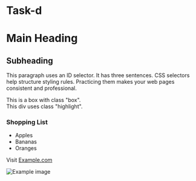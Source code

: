 # Task-d
<!--
Author: Jasper Myllymäki
Date: 2025-09-25
-->
<!DOCTYPE html>
<html lang="en">
<head>
  <meta charset="UTF-8">
  <title>Task D – CSS Selectors</title>
  <link rel="stylesheet" href="style.css">
</head>
<body>
  <h1>Main Heading</h1>
  <h2>Subheading</h2>
  <p id="special-message">This paragraph uses an ID selector. It has three sentences. CSS selectors help structure styling rules. Practicing them makes your web pages consistent and professional.</p>

  <div class="box">This is a box with class "box".</div>
  <div class="highlight">This div uses class "highlight".</div>

  <section>
    <h3>Shopping List</h3>
    <ul>
      <li>Apples</li>
      <li>Bananas</li>
      <li>Oranges</li>
    </ul>
  </section>

  <p>
    Visit <a href="https://example.com" target="_blank">Example.com</a>
  </p>

  <img src="https://www.google.com/imgres?q=Yeet&imgurl=https%3A%2F%2Fcdn.displate.com%2Fartwork%2F1200x857%2F2024-09-27%2F266331d1-5d59-4902-9321-ba423910fa0f.jpg&imgrefurl=https%3A%2F%2Fdisplate.com%2Fdisplate%2F7510311&docid=cFlEy2ielGrJZM&tbnid=KpCc7HSQggJB7M&vet=12ahUKEwiU3oWll_SPAxVoJxAIHRUPKlYQM3oECBwQAA..i&w=1200&h=857&hcb=2&ved=2ahUKEwiU3oWll_SPAxVoJxAIHRUPKlYQM3oECBwQAA" alt="Example image">
</body>
</html>
